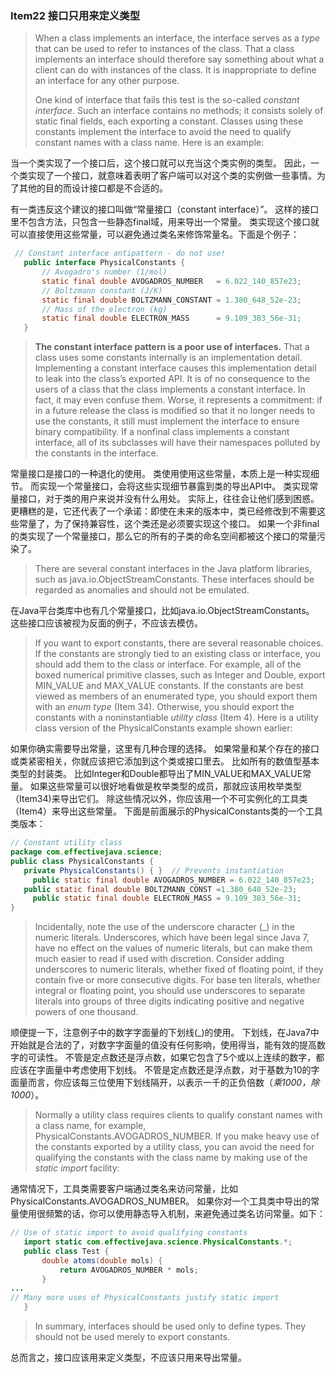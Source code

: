 ### Item22 接口只用来定义类型

> When a class implements an interface, the interface serves as a *type* that can be used to refer to instances of the class. 
> That a class implements an interface should therefore say something about what a client can do with instances of the class. 
> It is inappropriate to define an interface for any other purpose.
>
> One kind of interface that fails this test is the so-called *constant interface*. 
> Such an interface contains no methods;
> it consists solely of static final fields, each exporting a constant. 
> Classes using these constants implement the interface to avoid the need to qualify constant names with a class name. 
> Here is an example:

当一个类实现了一个接口后，这个接口就可以充当这个类实例的类型。
因此，一个类实现了一个接口，就意味着表明了客户端可以对这个类的实例做一些事情。为了其他的目的而设计接口都是不合适的。

有一类违反这个建议的接口叫做“常量接口（constant interface）”。
这样的接口里不包含方法，只包含一些静态final域，用来导出一个常量。
类实现这个接口就可以直接使用这些常量，可以避免通过类名来修饰常量名。下面是个例子：

```java
 // Constant interface antipattern - do not use!
   public interface PhysicalConstants {
       // Avogadro's number (1/mol)
       static final double AVOGADROS_NUMBER   = 6.022_140_857e23;
       // Boltzmann constant (J/K)
       static final double BOLTZMANN_CONSTANT = 1.380_648_52e-23;
       // Mass of the electron (kg)
       static final double ELECTRON_MASS      = 9.109_383_56e-31;
   }
```

> **The constant interface pattern is a poor use of interfaces.** 
> That a class uses some constants internally is an implementation detail. 
> Implementing a constant interface causes this implementation detail to leak into the class’s exported API.
> It is of no consequence to the users of a class that the class implements a constant interface. 
> In fact, it may even confuse them. 
> Worse, it represents a commitment: if in a future release the class is modified so that it no longer needs to use the constants, it still must implement the interface to ensure binary compatibility. 
> If a nonfinal class implements a constant interface, all of its subclasses will have their namespaces polluted by the constants in the interface.

常量接口是接口的一种退化的使用。
类使用使用这些常量，本质上是一种实现细节。
而实现一个常量接口，会将这些实现细节暴露到类的导出API中。
类实现常量接口，对于类的用户来说并没有什么用处。
实际上，往往会让他们感到困惑。
更糟糕的是，它还代表了一个承诺：即使在未来的版本中，类已经修改到不需要这些常量了，为了保持兼容性，这个类还是必须要实现这个接口。
如果一个非final的类实现了一个常量接口，那么它的所有的子类的命名空间都被这个接口的常量污染了。

> There are several constant interfaces in the Java platform libraries, such as java.io.ObjectStreamConstants. 
> These interfaces should be regarded as anomalies and should not be emulated.

在Java平台类库中也有几个常量接口，比如java.io.ObjectStreamConstants。
这些接口应该被视为反面的例子，不应该去模仿。

> If you want to export constants, there are several reasonable choices. 
> If the constants are strongly tied to an existing class or interface, you should add them to the class or interface. 
> For example, all of the boxed numerical primitive classes, such as Integer and Double, export MIN_VALUE and MAX_VALUE constants. 
> If the constants are best viewed as members of an enumerated type, you should export them with an *enum type* (Item 34). 
> Otherwise, you should export the constants with a noninstantiable *utility class* (Item 4).
> Here is a utility class version of the PhysicalConstants example shown earlier:

如果你确实需要导出常量，这里有几种合理的选择。
如果常量和某个存在的接口或类紧密相关，你就应该把它添加到这个类或接口里去。
比如所有的数值型基本类型的封装类。
比如Integer和Double都导出了MIN_VALUE和MAX_VALUE常量。
如果这些常量可以很好地看做是枚举类型的成员，那就应该用枚举类型（Item34)来导出它们。
除这些情况以外，你应该用一个不可实例化的工具类（Item4）来导出这些常量。
下面是前面展示的PhysicalConstants类的一个工具类版本：

```java
// Constant utility class
package com.effectivejava.science;
public class PhysicalConstants {
   private PhysicalConstants() { }  // Prevents instantiation
	 public static final double AVOGADROS_NUMBER = 6.022_140_857e23;  					   
   public static final double BOLTZMANN_CONST =1.380_648_52e-23; 
	 public static final double ELECTRON_MASS = 9.109_383_56e-31;
}
```

> Incidentally, note the use of the underscore character (_) in the numeric literals.
> Underscores, which have been legal since Java 7, have no effect on the values of numeric literals, but can make them much easier to read if used with discretion.
> Consider adding underscores to numeric literals, whether fixed of floating point, if they contain five or more consecutive digits.
> For base ten literals, whether integral or floating point, you should use underscores to separate literals into groups of three digits indicating positive and negative powers of one thousand.

顺便提一下，注意例子中的数字字面量的下划线(_)的使用。
下划线，在Java7中开始就是合法的了，对数字字面量的值没有任何影响，使用得当，能有效的提高数字的可读性。
不管是定点数还是浮点数，如果它包含了5个或以上连续的数字，都应该在字面量中考虑使用下划线。
不管是定点数还是浮点数，对于基数为10的字面量而言，你应该每三位使用下划线隔开，以表示一千的正负倍数（*乘1000，除1000*）。

> Normally a utility class requires clients to qualify constant names with a class name, for example, PhysicalConstants.AVOGADROS_NUMBER. 
> If you make heavy use of the constants exported by a utility class, you can avoid the need for qualifying the constants with the class name by making use of the *static import* facility:

通常情况下，工具类需要客户端通过类名来访问常量，比如PhysicalConstants.AVOGADROS_NUMBER。
如果你对一个工具类中导出的常量使用很频繁的话，你可以使用静态导入机制，来避免通过类名访问常量。如下：

```java
// Use of static import to avoid qualifying constants
   import static com.effectivejava.science.PhysicalConstants.*;
   public class Test {
       double atoms(double mols) {
           return AVOGADROS_NUMBER * mols;
       }
...
// Many more uses of PhysicalConstants justify static import
   }

```

> In summary, interfaces should be used only to define types. They should not be used merely to export constants.

总而言之，接口应该用来定义类型，不应该只用来导出常量。

### 